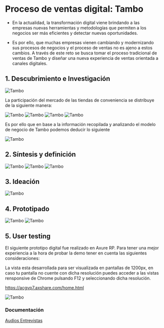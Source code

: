 # Proceso de ventas digital: Tambo

- En la actualidad, la transformación digital viene brindando a las empresas nuevas herramientas y metodologías que permiten a los negocios ser más eficientes y detectar nuevas oportunidades.

- Es por ello, que muchas empresas vienen cambiando y modernizando sus procesos de negocios y el proceso de ventas no es ajeno a estos cambios. A través de este reto se busca tomar el proceso tradicional de ventas de Tambo y diseñar una nueva experiencia de ventas orientada a canales digitales.

## 1. Descubrimiento e Investigación
![Tambo](assets/docs/texto1.png)

La participación del mercado de las tiendas de conveniencia se distribuye de la siguiente manera:

![Tambo](assets/docs/market-share.png) 
![Tambo](assets/docs/texto2.png)
![Tambo](assets/docs/texto3.png)
![Tambo](assets/docs/texto4.png)

Es por ello que en base a la información recopilada y analizando el modelo de negocio de Tambo podemos deducir lo siguiente

![Tambo](assets/docs/canvas.png)

## 2. Síntesis y definición 
![Tambo](assets/docs/journey.png) 
![Tambo](assets/docs/benchmark.png) 
![Tambo](assets/docs/user_person.png) 
## 3. Ideación 
![Tambo](assets/docs/user_flow.png) 
## 4. Prototipado
![Tambo](assets/docs/prototype1.png) 
![Tambo](assets/docs/prototype2.png) 

## 5. User testing

El siguiente prototipo digital fue realizado en Axure RP. Para tener una mejor experiencia a la hora de probar la demo tener en cuenta las siguientes consideraciones:

La vista esta desarrollada para ser visualizada en pantallas de 1200px, en caso tu pantalla no cuente con dicha resolución puedes acceder a las vistas rensponsive de Chrome pulsando F12 y seleccionando dicha resolución.

https://acgvp7.axshare.com/home.html

![Tambo](assets/docs/lista_tareas.png) 

### Documentación

[Audios Entrevistas](https://drive.google.com/file/d/1AuM5_HU08rsgfjSN9NeMaAVMXCnPQjXS/view?usp=sharing)
